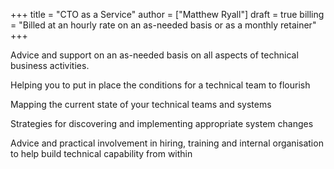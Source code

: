 +++
title = "CTO as a Service"
author = ["Matthew Ryall"]
draft = true
billing = "Billed at an hourly rate on an as-needed basis or as a monthly retainer"
+++

Advice and support on an as-needed basis on all aspects of technical business activities.

Helping you to put in place the conditions for a technical team to flourish

Mapping the current state of your technical teams and systems

Strategies for discovering and implementing appropriate system changes

Advice and practical involvement in hiring, training and internal organisation to help build technical capability from within
